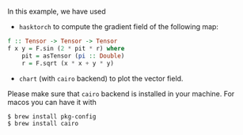 In this example, we have used 
- `hasktorch` to compute the gradient field of the following map:
```haskell
f :: Tensor -> Tensor -> Tensor
f x y = F.sin (2 * pit * r) where
    pit = asTensor (pi :: Double)
    r = F.sqrt (x * x + y * y)
```
- `chart` (with `cairo` backend) to plot the vector field.

Please make sure that `cairo` backend is installed in your machine. 
For macos you can have it with 
```
$ brew install pkg-config
$ brew install cairo
```

